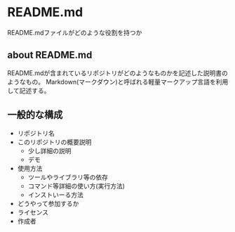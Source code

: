 # README.md

README.mdファイルがどのような役割を持つか

## about README.md

README.mdが含まれているリポジトリがどのようなものかを記述した説明書のようなもの。
Markdown(マークダウン)と呼ばれる軽量マークアップ言語を利用して記述する。

## 一般的な構成

- リポジトリ名
- このリポジトリの概要説明
  - 少し詳細の説明
  - デモ 
- 使用方法
  - ツールやライブラリ等の依存
  - コマンド等詳細の使い方(実行方法)
  - インストいーる方法
- どうやって参加するか
- ライセンス
- 作成者


